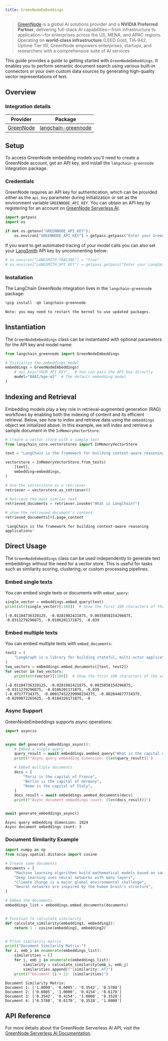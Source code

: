 ```yaml
---
title: GreenNodeEmbeddings
---
```


>[GreenNode](https://greennode.ai/) is a global AI solutions provider and a **NVIDIA Preferred Partner**, delivering full-stack AI capabilities—from infrastructure to application—for enterprises across the US, MENA, and APAC regions. Operating on **world-class infrastructure** (LEED Gold, TIA‑942, Uptime Tier III), GreenNode empowers enterprises, startups, and researchers with a comprehensive suite of AI services

This guide provides a guide to getting started with `GreenNodeEmbeddings`. It enables you to perform semantic document search using various built-in connectors or your own custom data sources by generating high-quality vector representations of text.

## Overview
### Integration details

| Provider | Package |
|:--------:|:-------:|
| [GreenNode](/oss/integrations/providers/greennode/) | [langchain-greennode](https://python.langchain.com/v0.2/api_reference/langchain_greennode/embeddings/langchain_greennode.embeddingsGreenNodeEmbeddings.html) |

## Setup

To access GreenNode embedding models you'll need to create a GreenNode account, get an API key, and install the `langchain-greennode` integration package.

### Credentials

GreenNode requires an API key for authentication, which can be provided either as the `api_key` parameter during initialization or set as the environment variable `GREENNODE_API_KEY`. You can obtain an API key by registering for an account on [GreenNode Serverless AI](https://aiplatform.console.greennode.ai/playground).


```python
import getpass
import os

if not os.getenv("GREENNODE_API_KEY"):
    os.environ["GREENNODE_API_KEY"] = getpass.getpass("Enter your GreenNode API key: ")
```

If you want to get automated tracing of your model calls you can also set your [LangSmith](https://docs.smith.langchain.com/) API key by uncommenting below:


```python
# os.environ["LANGSMITH_TRACING"] = "true"
# os.environ["LANGSMITH_API_KEY"] = getpass.getpass("Enter your LangSmith API key: ")
```

### Installation

The LangChain GreenNode integration lives in the `langchain-greennode` package:


```python
%pip install -qU langchain-greennode
```
```output
Note: you may need to restart the kernel to use updated packages.
```
## Instantiation

The `GreenNodeEmbeddings` class can be instantiated with optional parameters for the API key and model name:


```python
from langchain_greennode import GreenNodeEmbeddings

# Initialize the embeddings model
embeddings = GreenNodeEmbeddings(
    # api_key="YOUR_API_KEY",  # You can pass the API key directly
    model="BAAI/bge-m3"  # The default embedding model
)
```

## Indexing and Retrieval

Embedding models play a key role in retrieval-augmented generation (RAG) workflows by enabling both the indexing of content and its efficient retrieval.
Below, see how to index and retrieve data using the `embeddings` object we initialized above. In this example, we will index and retrieve a sample document in the `InMemoryVectorStore`.


```python
# Create a vector store with a sample text
from langchain_core.vectorstores import InMemoryVectorStore

text = "LangChain is the framework for building context-aware reasoning applications"

vectorstore = InMemoryVectorStore.from_texts(
    [text],
    embedding=embeddings,
)

# Use the vectorstore as a retriever
retriever = vectorstore.as_retriever()

# Retrieve the most similar text
retrieved_documents = retriever.invoke("What is LangChain?")

# show the retrieved document's content
retrieved_documents[0].page_content
```



```output
'LangChain is the framework for building context-aware reasoning applications'
```


## Direct Usage

The `GreenNodeEmbeddings` class can be used independently to generate text embeddings without the need for a vector store. This is useful for tasks such as similarity scoring, clustering, or custom processing pipelines.

### Embed single texts

You can embed single texts or documents with `embed_query`:


```python
single_vector = embeddings.embed_query(text)
print(str(single_vector)[:100])  # Show the first 100 characters of the vector
```
```output
[-0.01104736328125, -0.0281982421875, 0.0035858154296875, -0.0311279296875, -0.0106201171875, -0.039
```
### Embed multiple texts

You can embed multiple texts with `embed_documents`:


```python
text2 = (
    "LangGraph is a library for building stateful, multi-actor applications with LLMs"
)
two_vectors = embeddings.embed_documents([text, text2])
for vector in two_vectors:
    print(str(vector)[:100])  # Show the first 100 characters of the vector
```
```output
[-0.01104736328125, -0.0281982421875, 0.0035858154296875, -0.0311279296875, -0.0106201171875, -0.039
[-0.07177734375, -0.00017452239990234375, -0.002044677734375, -0.0299072265625, -0.0184326171875, -0
```
### Async Support

GreenNodeEmbeddings supports async operations:


```python
import asyncio


async def generate_embeddings_async():
    # Embed a single query
    query_result = await embeddings.aembed_query("What is the capital of France?")
    print(f"Async query embedding dimension: {len(query_result)}")

    # Embed multiple documents
    docs = [
        "Paris is the capital of France",
        "Berlin is the capital of Germany",
        "Rome is the capital of Italy",
    ]
    docs_result = await embeddings.aembed_documents(docs)
    print(f"Async document embeddings count: {len(docs_result)}")


await generate_embeddings_async()
```
```output
Async query embedding dimension: 1024
Async document embeddings count: 3
```
### Document Similarity Example


```python
import numpy as np
from scipy.spatial.distance import cosine

# Create some documents
documents = [
    "Machine learning algorithms build mathematical models based on sample data",
    "Deep learning uses neural networks with many layers",
    "Climate change is a major global environmental challenge",
    "Neural networks are inspired by the human brain's structure",
]

# Embed the documents
embeddings_list = embeddings.embed_documents(documents)


# Function to calculate similarity
def calculate_similarity(embedding1, embedding2):
    return 1 - cosine(embedding1, embedding2)


# Print similarity matrix
print("Document Similarity Matrix:")
for i, emb_i in enumerate(embeddings_list):
    similarities = []
    for j, emb_j in enumerate(embeddings_list):
        similarity = calculate_similarity(emb_i, emb_j)
        similarities.append(f"{similarity:.4f}")
    print(f"Document {i + 1}: {similarities}")
```
```output
Document Similarity Matrix:
Document 1: ['1.0000', '0.6005', '0.3542', '0.5788']
Document 2: ['0.6005', '1.0000', '0.4154', '0.6170']
Document 3: ['0.3542', '0.4154', '1.0000', '0.3528']
Document 4: ['0.5788', '0.6170', '0.3528', '1.0000']
```
## API Reference

For more details about the GreenNode Serverless AI API, visit the [GreenNode Serverless AI Documentation](https://aiplatform.console.greennode.ai/api-docs/maas).
